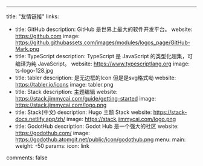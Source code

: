 ---
title: "友情链接"
links:
  - title: GitHub
    description: GitHub 是世界上最大的软件开发平台。
    website: https://github.com
    image: https://github.githubassets.com/images/modules/logos_page/GitHub-Mark.png
  - title: TypeScript
    description: TypeScript 是 JavaScript 的类型化超集，可编译为纯 JavaScript。
    website: https://www.typescriptlang.org
    image: ts-logo-128.jpg
  - title: tabler
    description: 是无边框的Icon 但是是svg格式呦
    website: https://tabler.io/icons
    image: tabler.png
  - title: Stack
    description: 主题编辑
    website: https://stack.jimmycai.com/guide/getting-started
    image: https://stack.jimmycai.com/logo.png
  - title: Stack(中文)
    description: Hugo 主题 Stack
    website: https://stack-docs.netlify.app/zh/
    image: https://stack.jimmycai.com/logo.png
  - title: GodotHub
    description: Godot Hub 是一个强大的社区
    website: https://godothub.com/
    image: https://godothub.atomgit.net/public/icon/godothub.png
menu:
    main: 
        weight: -50
        params:
            icon: link

comments: false
